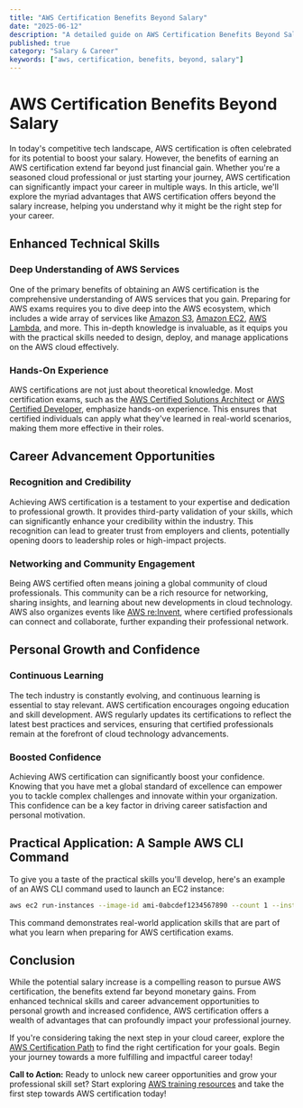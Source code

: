 ```yaml
---
title: "AWS Certification Benefits Beyond Salary"
date: "2025-06-12"
description: "A detailed guide on AWS Certification Benefits Beyond Salary"
published: true
category: "Salary & Career"
keywords: ["aws, certification, benefits, beyond, salary"]
---
```


# AWS Certification Benefits Beyond Salary

In today's competitive tech landscape, AWS certification is often celebrated for its potential to boost your salary. However, the benefits of earning an AWS certification extend far beyond just financial gain. Whether you're a seasoned cloud professional or just starting your journey, AWS certification can significantly impact your career in multiple ways. In this article, we'll explore the myriad advantages that AWS certification offers beyond the salary increase, helping you understand why it might be the right step for your career.

## Enhanced Technical Skills

### Deep Understanding of AWS Services

One of the primary benefits of obtaining an AWS certification is the comprehensive understanding of AWS services that you gain. Preparing for AWS exams requires you to dive deep into the AWS ecosystem, which includes a wide array of services like [Amazon S3](https://aws.amazon.com/s3/), [Amazon EC2](https://aws.amazon.com/ec2/), [AWS Lambda](https://aws.amazon.com/lambda/), and more. This in-depth knowledge is invaluable, as it equips you with the practical skills needed to design, deploy, and manage applications on the AWS cloud effectively.

### Hands-On Experience

AWS certifications are not just about theoretical knowledge. Most certification exams, such as the [AWS Certified Solutions Architect](https://aws.amazon.com/certification/certified-solutions-architect-associate/) or [AWS Certified Developer](https://aws.amazon.com/certification/certified-developer-associate/), emphasize hands-on experience. This ensures that certified individuals can apply what they've learned in real-world scenarios, making them more effective in their roles.

## Career Advancement Opportunities

### Recognition and Credibility

Achieving AWS certification is a testament to your expertise and dedication to professional growth. It provides third-party validation of your skills, which can significantly enhance your credibility within the industry. This recognition can lead to greater trust from employers and clients, potentially opening doors to leadership roles or high-impact projects.

### Networking and Community Engagement

Being AWS certified often means joining a global community of cloud professionals. This community can be a rich resource for networking, sharing insights, and learning about new developments in cloud technology. AWS also organizes events like [AWS re:Invent](https://reinvent.awsevents.com/), where certified professionals can connect and collaborate, further expanding their professional network.

## Personal Growth and Confidence

### Continuous Learning

The tech industry is constantly evolving, and continuous learning is essential to stay relevant. AWS certification encourages ongoing education and skill development. AWS regularly updates its certifications to reflect the latest best practices and services, ensuring that certified professionals remain at the forefront of cloud technology advancements.

### Boosted Confidence

Achieving AWS certification can significantly boost your confidence. Knowing that you have met a global standard of excellence can empower you to tackle complex challenges and innovate within your organization. This confidence can be a key factor in driving career satisfaction and personal motivation.

## Practical Application: A Sample AWS CLI Command

To give you a taste of the practical skills you'll develop, here's an example of an AWS CLI command used to launch an EC2 instance:

```bash
aws ec2 run-instances --image-id ami-0abcdef1234567890 --count 1 --instance-type t2.micro --key-name MyKeyPair --security-group-ids sg-0123456789abcdef0 --subnet-id subnet-6e7f829e
```

This command demonstrates real-world application skills that are part of what you learn when preparing for AWS certification exams.

## Conclusion

While the potential salary increase is a compelling reason to pursue AWS certification, the benefits extend far beyond monetary gains. From enhanced technical skills and career advancement opportunities to personal growth and increased confidence, AWS certification offers a wealth of advantages that can profoundly impact your professional journey.

If you're considering taking the next step in your cloud career, explore the [AWS Certification Path](https://aws.amazon.com/certification/) to find the right certification for your goals. Begin your journey towards a more fulfilling and impactful career today!

**Call to Action:** Ready to unlock new career opportunities and grow your professional skill set? Start exploring [AWS training resources](https://aws.amazon.com/training/) and take the first step towards AWS certification today!